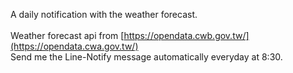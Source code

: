 A daily notification with the weather forecast.
<br/><br/>
Weather forecast api from [https://opendata.cwb.gov.tw/](https://opendata.cwa.gov.tw/)
<br/>
Send me the Line-Notify message automatically everyday at 8:30.
